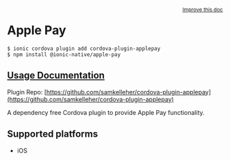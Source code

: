<a style="float:right;font-size:12px;" href="http://github.com/ionic-team/ionic-native/edit/master/src/@ionic-native/plugins/apple-pay/index.ts#L93">
  Improve this doc
</a>

# Apple Pay

```
$ ionic cordova plugin add cordova-plugin-applepay
$ npm install @ionic-native/apple-pay
```

## [Usage Documentation](https://ionicframework.com/docs/native/apple-pay/)

Plugin Repo: [https://github.com/samkelleher/cordova-plugin-applepay](https://github.com/samkelleher/cordova-plugin-applepay)

A dependency free Cordova plugin to provide Apple Pay functionality.

## Supported platforms
- iOS



